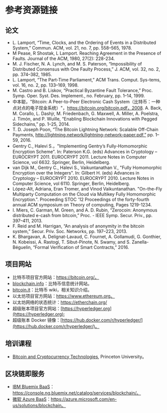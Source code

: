 # 参考资源链接

## 论文

* L. Lamport, “Time, Clocks, and the Ordering of Events in a Distributed System,” Commun. ACM, vol. 21, no. 7, pp. 558–565, 1978.
* M Pease, R Shostak, L Lamport. Reaching Agreement in the Presence of Faults. Journal of the ACM, 1980, 27(2): 228-234.
* M. J. Fischer, N. A. Lynch, and M. S. Paterson, “Impossibility of Distributed Consensus with One Faulty Process,” J. ACM, vol. 32, no. 2, pp. 374–382, 1985.
* L. Lamport, “The Part-Time Parliament,” ACM Trans. Comput. Sys-tems, vol. 16, no. 2, pp. 133–169, 1998.
* M. Castro and B. Liskov, “Practical Byzantine Fault Tolerance,” Proc. Symp. Oper. Syst. Des. Implement., no. February, pp. 1–14, 1999.
* 中本聪，"Bitcoin: A Peer-to-Peer Electronic Cash System（比特币：一种点对点的电子现金系统）"，https://bitcoin.org/bitcoin.pdf，2008.
A. Back, M. Corallo, L. Dashjr, M. Friedenbach, G. Maxwell, A. Miller, A. Poelstra, J. Timón, and P. Wuille, “Enabling Blockchain Innovations with Pegged Sidechains,” pp. 1–25, 2014.
* T. D. Joseph Poon, “The Bitcoin Lightning Network: Scalable Off-Chain Payments, http://lightning.network/lightning-network-paper.pdf,” pp. 1–59, 2016.
* Gentry C., Halevi S.，"Implementing Gentry’s Fully-Homomorphic Encryption Scheme". In: Paterson K.G. (eds) Advances in Cryptology – EUROCRYPT 2011. EUROCRYPT 2011. Lecture Notes in Computer Science, vol 6632. Springer, Berlin, Heidelberg.
* van Dijk M., Gentry C., Halevi S., Vaikuntanathan V., "Fully Homomorphic Encryption over the Integers". In: Gilbert H. (eds) Advances in Cryptology – EUROCRYPT 2010. EUROCRYPT 2010. Lecture Notes in Computer Science, vol 6110. Springer, Berlin, Heidelberg.
* López-Alt, Adriana, Eran Tromer, and Vinod Vaikuntanathan. "On-the-Fly Multiparty Computation on the Cloud via Multikey Fully Homomorphic Encryption.". Proceeding STOC '12 Proceedings of the forty-fourth annual ACM symposium on Theory of computing, Pages 1219-1234.
* I. Miers, C. Garman, M. Green, and A. D. Rubin, “Zerocoin: Anonymous distributed e-cash from bitcoin,” Proc. - IEEE Symp. Secur. Priv., pp. 397–411, 2013.
* F. Reid and M. Harrigan, “An analysis of anonymity in the bitcoin system,” Secur. Priv. Soc. Networks, pp. 197–223, 2013.
* K. Bhargavan, A. Delignat-Lavaud, C. Fournet, A. Gollamudi, G. Gonthier, N. Kobeissi, A. Rastogi, T. Sibut-Pinote, N. Swamy, and S. Zanella-Béguelin, “Formal Verification of Smart Contracts,” 2016.

## 项目网站

* 比特币项目官方网站：https://bitcoin.org/。
* [blockchain.info](https://blockchain.info)：比特币信息统计网站。
* [bitcoin.it](https://en.bitcoin.it)：比特币 wiki，相关知识介绍。
* 以太坊项目官方网站：https://www.ethereum.org。
* 以太坊网络的状态统计：https://etherchain.org/
* 超级账本项目官方网站：[https://hyperledger.org](https://hyperledger.org);
* 超级账本 Docker 镜像：[https://hub.docker.com/r/hyperledger/](https://hub.docker.com/r/hyperledger/)。

## 培训课程

* [Bitcoin and Cryptocurrency Technologies](https://www.coursera.org/course/bitcointech), Princeton University。

## 区块链即服务
* [IBM Bluemix BaaS](https://console.ng.bluemix.net/catalog/services/blockchain/)： https://console.ng.bluemix.net/catalog/services/blockchain/。
* [微软 Azure BaaS](https://azure.microsoft.com/en-us/solutions/blockchain)：https://azure.microsoft.com/en-us/solutions/blockchain。
